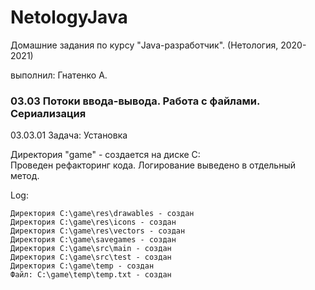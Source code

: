 # NetologyJava

Домашние задания по курсу "Java-разработчик". (Нетология, 2020-2021)

выполнил: Гнатенко А. 

### 03.03 Потоки ввода-вывода. Работа с файлами. Сериализация
03.03.01 Задача: Установка

Директория "game" - создается на диске C:  
Проведен рефакторинг кода. Логирование выведено в отдельный метод.

Log:  
 ~~~text
Директория C:\game\res\drawables - создан
Директория C:\game\res\icons - создан
Директория C:\game\res\vectors - создан
Директория C:\game\savegames - создан
Директория C:\game\src\main - создан
Директория C:\game\src\test - создан
Директория C:\game\temp - создан
Файл: C:\game\temp\temp.txt - создан
~~~